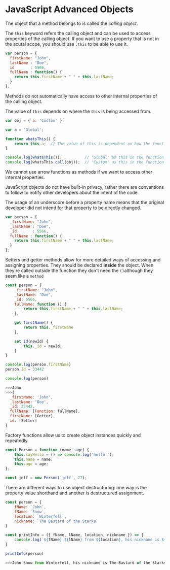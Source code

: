 # JavaScript Advanced Objects



The object that a method belongs to is called the _calling object_.



The `this` keyword refers the calling object and can be used to access properties of the calling object. If you want to use a property that is not in the acutal scope, you should use `.this` to be able to use it.

```javascript
var person = {
  firstName: "John",
  lastName : "Doe",
  id       : 5566,
  fullName : function() {
    return this.firstName + " " + this.lastName;
  }
};
```



Methods do not automatically have access to other internal properties of the calling object.

The value of `this` depends on where the `this` is being accessed from.

```javascript
var obj = { a: 'Custom' };

var a = 'Global';

function whatsThis() {
    return this.a;  // The value of this is dependent on how the function is called
}

console.log(whatsThis());          // 'Global' as this in the function isn't set, so it defaults to the global/window object
console.log(whatsThis.call(obj));  // 'Custom' as this in the function is set to obj
```



We cannot use arrow functions as methods if we want to access other internal properties.



JavaScript objects do not have built-in privacy, rather there are conventions to follow to notify other developers about the intent of the code.

The usage of an underscore before a property name means that the original developer did not intend for that property to be directly changed.

```javascript
var person = {
  _firstName: "John",
  _lastName : "Doe",
  _id       : 5566,
  fullName : function() {
    return this.firstName + " " + this.lastName;
  }
};
```



 Setters and getter methods allow for more detailed ways of accessing and assigning properties. They should be declared **inside** the object. When they're called outside the function they don't need the `()`although they seem like a `method`

```javascript
const person = {
    _firstName: "John",
    _lastName: "Doe",
    _id: 5566,
    fullName: function () {
        return this.firstName + " " + this.lastName;
    },

    get firstName() {
        return this._firstName
    },

    set id(newId) {
        this._id = newId;
    }
}

console.log(person.firstName)
person.id = 33442

console.log(person)

>>>John
>>>{
  _firstName: 'John',
  _lastName: 'Doe',
  _id: 33442,
  fullName: [Function: fullName],
  firstName: [Getter],
  id: [Setter]
}
```



Factory functions allow us to create object instances quickly and repeatedly.

```javascript
const Person = function (name, age) {
    this.sayHello = () => console.log('hello!');
    this.name = name;
    this.age = age;
};

const jeff = new Person('jeff', 27);
```



There are different ways to use object destructuring: one way is the property value shorthand and another is destructured assignment.

```javascript
const person = {
    fName: `John`,
    lName: `Snow`,
    location: `Winterfell`,
    nickname: `The Bastard of the Starks`
}

const printInfo = ({ fName, lName, location, nickname }) => {
    console.log(`${fName} ${lName} from ${location}, his nickname is ${nickname}`)
}

printInfo(person)

>>>John Snow from Winterfell, his nickname is The Bastard of the Starks

```

